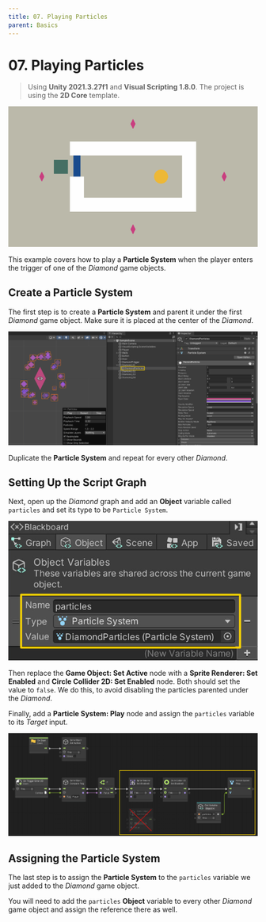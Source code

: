 ```yaml
---
title: 07. Playing Particles
parent: Basics
---
```


# 07. Playing Particles

> Using **Unity 2021.3.27f1** and **Visual Scripting 1.8.0**. The project is using the **2D Core** template.

![Demo](./demo.gif)

This example covers how to play a **Particle System** when the player enters the trigger of one of the *Diamond* game objects.

## Create a Particle System

The first step is to create a **Particle System** and parent it under the first *Diamond* game object. Make sure it is placed at the center of the *Diamond*.

<img src="./particles.webp" srcset="./particles.webp 2x" alt="Particle System">

Duplicate the **Particle System** and repeat for every other *Diamond*.

## Setting Up the Script Graph

Next, open up the *Diamond* graph and add an **Object** variable called `particles` and set its type to be `Particle System`.

<img src="./variables.webp" srcset="./variables.webp 2x" alt="Variables">

Then replace the **Game Object: Set Active** node with a **Sprite Renderer: Set Enabled** and **Circle Collider 2D: Set Enabled** node. Both should set the value to `false`. We do this, to avoid disabling the particles parented under the *Diamond*. 

Finally, add a **Particle System: Play** node and assign the `particles` variable to its *Target* input.

[<img src="./graph.webp" srcset="./graph.webp 2x" alt="Graph">](./graph.webp)

## Assigning the Particle System

The last step is to assign the **Particle System** to the `particles` variable we just added to the *Diamond* game object.

You will need to add the `particles` **Object** variable to every other *Diamond* game object and assign the reference there as well.